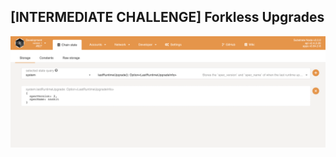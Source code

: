 ## [INTERMEDIATE CHALLENGE] Forkless Upgrades

![](https://github.com/nnnkit/hello_world/blob/master/forkless-upgrades/Screenshot%202020-11-01%20at%2011.19.08%20PM.png?raw=true)
